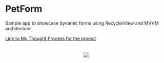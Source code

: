 # PetForm
Sample app to showcase dynamic forms using RecyclerView and MVVM architecture

[Link to My Thought Process for the project](https://docs.google.com/document/d/13xtGqSoiiND5MGgm6AQtBQNnVrWL5xLt29WSRe4W1ro/edit?usp=sharing)

<h4 align="center">
<img src="https://res.cloudinary.com/diixxqjcx/image/upload/v1556736478/dynamic_form_recyclerView.png" vspace="15" hspace="15"
     align= "center" >
